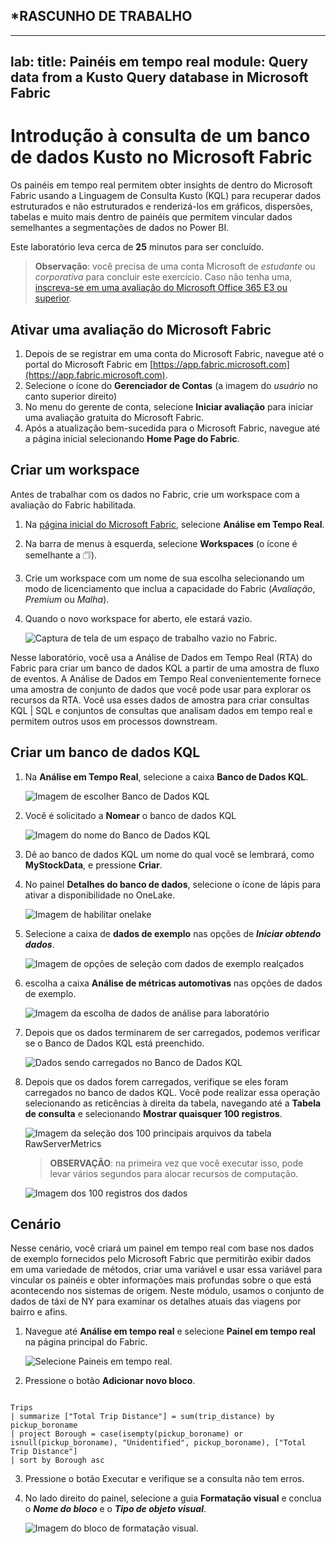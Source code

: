 
## ***RASCUNHO DE TRABALHO**
---
lab:
  title: Painéis em tempo real
  module: Query data from a Kusto Query database in Microsoft Fabric
---

# Introdução à consulta de um banco de dados Kusto no Microsoft Fabric
Os painéis em tempo real permitem obter insights de dentro do Microsoft Fabric usando a Linguagem de Consulta Kusto (KQL) para recuperar dados estruturados e não estruturados e renderizá-los em gráficos, dispersões, tabelas e muito mais dentro de painéis que permitem vincular dados semelhantes a segmentações de dados no Power BI. 

Este laboratório leva cerca de **25** minutos para ser concluído.

> **Observação**: você precisa de uma conta Microsoft de *estudante* ou *corporativa* para concluir este exercício. Caso não tenha uma, [inscreva-se em uma avaliação do Microsoft Office 365 E3 ou superior](https://www.microsoft.com/microsoft-365/business/compare-more-office-365-for-business-plans).

## Ativar uma avaliação do Microsoft Fabric

1. Depois de se registrar em uma conta do Microsoft Fabric, navegue até o portal do Microsoft Fabric em [https://app.fabric.microsoft.com](https://app.fabric.microsoft.com).
1. Selecione o ícone do **Gerenciador de Contas** (a imagem do *usuário* no canto superior direito)
1. No menu do gerente de conta, selecione **Iniciar avaliação** para iniciar uma avaliação gratuita do Microsoft Fabric.
1. Após a atualização bem-sucedida para o Microsoft Fabric, navegue até a página inicial selecionando **Home Page do Fabric**.

## Criar um workspace

Antes de trabalhar com os dados no Fabric, crie um workspace com a avaliação do Fabric habilitada.

1. Na [página inicial do Microsoft Fabric](https://app.fabric.microsoft.com), selecione **Análise em Tempo Real**.
1. Na barra de menus à esquerda, selecione **Workspaces** (o ícone é semelhante a &#128455;).
1. Crie um workspace com um nome de sua escolha selecionando um modo de licenciamento que inclua a capacidade do Fabric (*Avaliação*, *Premium* ou *Malha*).
1. Quando o novo workspace for aberto, ele estará vazio.

    ![Captura de tela de um espaço de trabalho vazio no Fabric.](./Images/new-workspace.png)

Nesse laboratório, você usa a Análise de Dados em Tempo Real (RTA) do Fabric para criar um banco de dados KQL a partir de uma amostra de fluxo de eventos. A Análise de Dados em Tempo Real convenientemente fornece uma amostra de conjunto de dados que você pode usar para explorar os recursos da RTA. Você usa esses dados de amostra para criar consultas KQL | SQL e conjuntos de consultas que analisam dados em tempo real e permitem outros usos em processos downstream.

## Criar um banco de dados KQL

1. Na **Análise em Tempo Real**, selecione a caixa **Banco de Dados KQL**.

   ![Imagem de escolher Banco de Dados KQL](./Images/select-kqldatabase.png)

2. Você é solicitado a **Nomear** o banco de dados KQL

   ![Imagem do nome do Banco de Dados KQL](./Images/name-kqldatabase.png)

3. Dê ao banco de dados KQL um nome do qual você se lembrará, como **MyStockData**, e pressione **Criar**.

4. No painel **Detalhes do banco de dados**, selecione o ícone de lápis para ativar a disponibilidade no OneLake.

   ![Imagem de habilitar onelake](./Images/enable-onelake-availability.png)

5. Selecione a caixa de **dados de exemplo** nas opções de ***Iniciar obtendo dados***.
 
   ![Imagem de opções de seleção com dados de exemplo realçados](./Images/load-sample-data.png)

6. escolha a caixa **Análise de métricas automotivas** nas opções de dados de exemplo.

   ![Imagem da escolha de dados de análise para laboratório](./Images/create-sample-data.png)

7. Depois que os dados terminarem de ser carregados, podemos verificar se o Banco de Dados KQL está preenchido.

   ![Dados sendo carregados no Banco de Dados KQL](./Images/choose-automotive-operations-analytics.png)

7. Depois que os dados forem carregados, verifique se eles foram carregados no banco de dados KQL. Você pode realizar essa operação selecionando as reticências à direita da tabela, navegando até a **Tabela de consulta** e selecionando **Mostrar quaisquer 100 registros**.

    ![Imagem da seleção dos 100 principais arquivos da tabela RawServerMetrics](./Images/rawservermetrics-top-100.png)

   > **OBSERVAÇÃO**: na primeira vez que você executar isso, pode levar vários segundos para alocar recursos de computação.

    ![Imagem dos 100 registros dos dados](./Images/explore-with-kql-take-100.png)


## Cenário
Nesse cenário, você criará um painel em tempo real com base nos dados de exemplo fornecidos pelo Microsoft Fabric que permitirão exibir dados em uma variedade de métodos, criar uma variável e usar essa variável para vincular os painéis e obter informações mais profundas sobre o que está acontecendo nos sistemas de origem. Neste módulo, usamos o conjunto de dados de táxi de NY para examinar os detalhes atuais das viagens por bairro e afins.

1. Navegue até **Análise em tempo real** e selecione **Painel em tempo real** na página principal do Fabric.

    ![Selecione Paineis em tempo real.](./Images/select-real-time-dashboard.png)

1. Pressione o botão **Adicionar novo bloco**.

```kusto

Trips
| summarize ["Total Trip Distance"] = sum(trip_distance) by pickup_boroname
| project Borough = case(isempty(pickup_boroname) or isnull(pickup_boroname), "Unidentified", pickup_boroname), ["Total Trip Distance"]
| sort by Borough asc 

```
3. Pressione o botão Executar e verifique se a consulta não tem erros.
4. No lado direito do painel, selecione a guia **Formatação visual** e conclua o ***Nome do bloco*** e o ***Tipo de objeto visual***.

   ![Imagem do bloco de formatação visual.](./Images/visual-formatting-tile.png)


